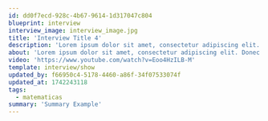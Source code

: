 ```yaml
---
id: dd0f7ecd-928c-4b67-9614-1d317047c804
blueprint: interview
interview_image: interview_image.jpg
title: 'Interview Title 4'
description: 'Lorem ipsum dolor sit amet, consectetur adipiscing elit. Donec quis accumsan neque. Integer pulvinar urna nisl, eu faucibus eros condimentum non. Ut sit amet iaculis velit. Lorem ipsum dolor sit amet, consectetur adipiscing elit. Interdum et malesuada fames ac ante ipsum primis in faucibus. Aliquam ultrices dui justo, non tristique nibh rutrum id. In nisi mauris, faucibus pulvinar dictum a, luctus nec est. Phasellus suscipit, nisi et vehicula ornare, elit lorem porta dui, convallis vehicula magna dui eget mi. Mauris maximus sem sit amet nunc malesuada, faucibus pretium magna placerat. Ut accumsan vehicula rhoncus.'
about: 'Lorem ipsum dolor sit amet, consectetur adipiscing elit. Donec quis accumsan neque. Integer pulvinar urna nisl, eu faucibus eros condimentum non. Ut sit amet iaculis velit. Lorem ipsum dolor sit amet, consectetur adipiscing elit. Interdum et malesuada fames ac ante ipsum primis in faucibus. Aliquam ultrices dui justo, non tristique nibh rutrum id. In nisi mauris, faucibus pulvinar dictum a, luctus nec est. Phasellus suscipit, nisi et vehicula ornare, elit lorem porta dui, convallis vehicula magna dui eget mi. Mauris maximus sem sit amet nunc malesuada, faucibus pretium magna placerat. Ut accumsan vehicula rhoncus.'
video: 'https://www.youtube.com/watch?v=Eoo4HzILB-M'
template: interview/show
updated_by: f66950c4-5178-4460-a86f-34f07533074f
updated_at: 1742243118
tags:
  - matematicas
summary: 'Summary Example'
---
```


